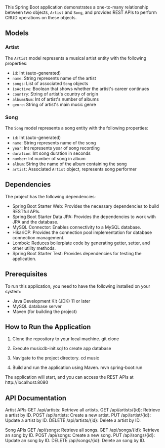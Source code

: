 This Spring Boot application demonstrates a one-to-many relationship between two objects, `Artist` and `Song`, and provides REST APIs to perform CRUD operations on these objects.

## Models

### Artist

The `Artist` model represents a musical artist entity with the following properties:

- `id`: Int (auto-generated)
- `name`: String represents name of the artist
- `songs`: List of associated `Song` objects
- `isActive`: Boolean that shows whether the artist's career continues
- `country`: String of artist's country of origin
- `albumsNum`: Int of artist's number of albums
- `genre`: String of artist's main music genre

### Song

The `Song` model represents a song entity with the following properties:

- `id`: Int (auto-generated)
- `name`: String represents name of the song
- `year`: Int represents year of song recording
- `duration`: Int song duration in seconds
- `number`: Int number of song in album
- `album`: String the name of the album containing the song
- `artist`: Associated `Artist` object, represents song performer

## Dependencies

The project has the following dependencies:

- Spring Boot Starter Web: Provides the necessary dependencies to build RESTful APIs.
- Spring Boot Starter Data JPA: Provides the dependencies to work with JPA and the database.
- MySQL Connector: Enables connectivity to a MySQL database.
- HikariCP: Provides the connection pool implementation for database connection management.
- Lombok: Reduces boilerplate code by generating getter, setter, and other utility methods.
- Spring Boot Starter Test: Provides dependencies for testing the application.

## Prerequisites

To run this application, you need to have the following installed on your system:

- Java Development Kit (JDK) 11 or later
- MySQL database server
- Maven (for building the project)

## How to Run the Application

1. Clone the repository to your local machine.
git clone <repository-url>

2. Execute musicdb-init.sql to create app database

3. Navigate to the project directory.
cd music

4. Build and run the application using Maven.
mvn spring-boot:run

The application will start, and you can access the REST APIs at http://localhost:8080

## API Documentation

Artist APIs
GET /api/artists: Retrieve all artists.
GET /api/artists/{id}: Retrieve a artist by ID.
POST /api/artists: Create a new artist.
PUT /api/artist/{id}: Update a artist by ID.
DELETE /api/artists/{id}: Delete a artist by ID.

Song APIs
GET /api/songs: Retrieve all songs.
GET /api/songs/{id}: Retrieve an song by ID.
POST /api/songs: Create a new song.
PUT /api/songs/{id}: Update an song by ID.
DELETE /api/songs/{id}: Delete an song by ID.
